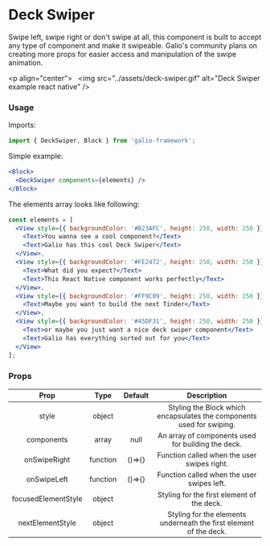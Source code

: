 # Deck Swiper
Swipe left, swipe right or don't swipe at all, this component is built to accept any type of component and make it swipeable. Galio's community plans on creating more props for easier access and manipulation of the swipe animation.

<p align="center">
  <img src="../assets/deck-swiper.gif" alt="Deck Swiper example react native" />
</p>

### Usage
Imports:
```js
import { DeckSwiper, Block } from 'galio-framework';
```

Simple example:
```jsx
<Block>
  <DeckSwiper components={elements} />
</Block>
```
The elements array looks like following:
```jsx
const elements = [
  <View style={{ backgroundColor: '#B23AFC', height: 250, width: 250 }}>
    <Text>You wanna see a cool component?</Text>
    <Text>Galio has this cool Deck Swiper</Text>
  </View>,
  <View style={{ backgroundColor: '#FE2472', height: 250, width: 250 }}>
    <Text>What did you expect?</Text>
    <Text>This React Native component works perfectly</Text>
  </View>,
  <View style={{ backgroundColor: '#FF9C09', height: 250, width: 250 }}>
    <Text>Maybe you want to build the next Tinder</Text>
  </View>,
  <View style={{ backgroundColor: '#45DF31', height: 250, width: 250 }}>
    <Text>or maybe you just want a nice deck swiper component</Text>
    <Text>Galio has everything sorted out for you</Text>
  </View>
];
```

### Props

|         Prop        |   Type   | Default |                              Description                              |
|:-------------------:|:--------:|:-------:|:---------------------------------------------------------------------:|
|        style        |  object  |         | Styling the Block which encapsulates the components used for swiping. |
|      components     |   array  |   null  |           An array of components used for building the deck.          |
|     onSwipeRight    | function |  ()=>{} |              Function called when the user swipes right.              |
|     onSwipeLeft     | function |  ()=>{} |               Function called when the user swipes left.              |
| focusedElementStyle |  object  |         |               Styling for the first element of the deck.              |
|   nextElementStyle  |  object  |         |   Styling for the elements underneath the first element of the deck.  |